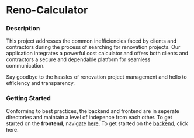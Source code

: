 # Reno-Calculator

### Description
This project addresses the common inefficiencies faced by clients and contractors during the process of searching for renovation projects. Our application integrates a powerful cost calculator and offers both clients and contractors a secure and dependable platform for seamless communication. 

Say goodbye to the hassles of renovation project management and hello to efficiency and transparency.

### Getting Started
Conforming to best practices, the backend and frontend are in seperate directories and maintain a level of indepence from each other. To get started on the **frontend**, navigate [here](frontend/README.md). To get started on the [backend](backend/README.md), click here.
